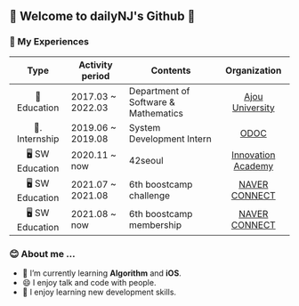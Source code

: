 ## 👋 Welcome to dailyNJ's Github 👋

### 🎡 My Experiences
|Type|Activity period|Contents|Organization|
|:--:|---------------|--------|:----------:|
|🏫  Education|2017.03 ~ 2022.03|Department of Software & Mathematics|[Ajou University](https://www.ajou.ac.kr/kr/index.do)|
|🏢. Internship|2019.06 ~ 2019.08|System Development Intern|[ODOC](https://thefillit.com/)|
|🖥  SW Education|2020.11 ~ now|42seoul|[Innovation Academy](https://42seoul.kr/seoul42/contents/view?contentsNo=13&level=2&menuNo=28&gclid=Cj0KCQjwvO2IBhCzARIsALw3ASp80wUAlxFIl9RwSJyaV5Sdf157R21XD_puyYgo3IWi3ZtsEvAgoM8aAuFpEALw_wcB)|
|🖥  SW Education|2021.07 ~ 2021.08|6th boostcamp challenge|[NAVER CONNECT](https://www.connect.or.kr/)|
|🖥  SW Education|2021.08 ~ now|6th boostcamp membership|[NAVER CONNECT](https://www.connect.or.kr/)|


### 😊 About me ...    
<!--<a href="mailto:najeong.lee12@gmail.com" target="_blank"><img src="https://img.shields.io/badge/Gmail-EA4335?style=flat-square&logo=Gmail&logoColor=white"/></a> <a href="https://80000coding.notion.site/s-846290593fdd4a1b9705ad1ea7d82993" target="_blank"><img src="https://img.shields.io/badge/Notion-FFE146?style=flat-square&logo=Notion&logoColor=white"/></a>
<a href="https://dailylifeofdeveloper.tistory.com/" target="_blank"><img src="https://img.shields.io/badge/Tech_Blog-4285F4?style=flat-square&logo=&logoColor=white"/></a>-->
- 🌱 I’m currently learning **Algorithm** and **iOS**.
- 😄 I enjoy talk and code with people.
- 📝 I enjoy learning new development skills.


<!--
**dailynj/dailynj** is a ✨ _special_ ✨ repository because its `README.md` (this file) appears on your GitHub profile.

Here are some ideas to get you started:

- 🔭 I’m currently working on ...
- 🌱 I’m currently learning ...
- 👯 I’m looking to collaborate on ...
- 🤔 I’m looking for help with ...
- 💬 Ask me about ...
- 📫 How to reach me: ...
- 😄 Pronouns: ...
- ⚡ Fun fact: ...
-->
